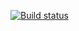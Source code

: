 [![Build status](https://ci.appveyor.com/api/projects/status/a66hkykgs05asdkr?svg=true)](https://ci.appveyor.com/project/AlexanderSheremet/async)
